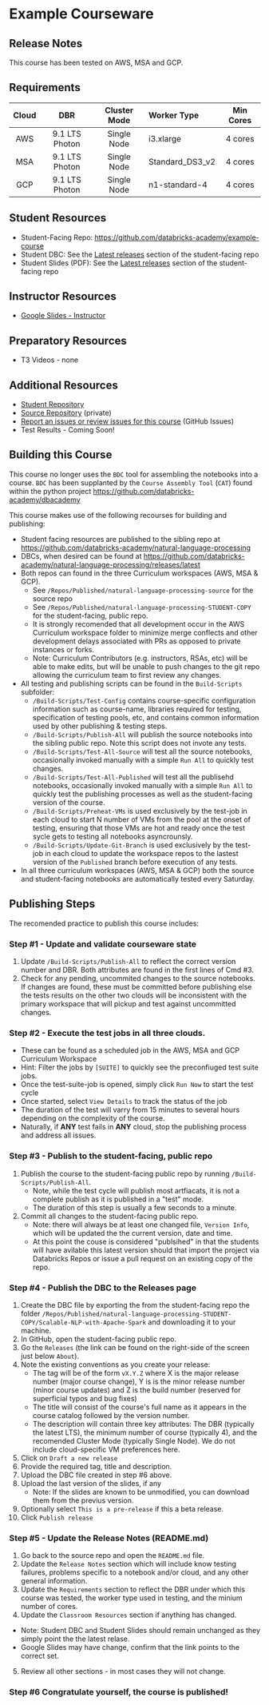 # Example Courseware

## Release Notes
This course has been tested on AWS, MSA and GCP.<br/>

## Requirements
| Cloud |            DBR | Cluster Mode | Worker Type     | Min Cores |
|:-----:|:--------------:|:------------:|:----------------|:---------:|
|   AWS | 9.1 LTS Photon |  Single Node | i3.xlarge       | 4 cores   |
|   MSA | 9.1 LTS Photon |  Single Node | Standard_DS3_v2 | 4 cores   |
|   GCP | 9.1 LTS Photon |  Single Node | n1-standard-4   | 4 cores   |

## Student Resources
* Student-Facing Repo: https://github.com/databricks-academy/example-course
* Student DBC: See the [Latest releases](https://github.com/databricks-academy/example-course/releases/latest) section of the student-facing repo
* Student Slides (PDF): See the [Latest releases](https://github.com/databricks-academy/example-course/releases/latest) section of the student-facing repo

## Instructor Resources
* [Google Slides - Instructor](https://drive.google.com/drive/folders/1HjyhCHRkb5R2w3deFXFKf5i9g6E3VXs7)

## Preparatory Resources
* T3 Videos - none

## Additional Resources
* [Student Repository](https://github.com/databricks-academy/example-course)
* [Source Repository](https://github.com/databricks-academy/example-course-source) (private)
* [Report an issues or review issues for this course](https://github.com/databricks-academy/example-course-source/issues) (GitHub Issues)
* Test Results - Coming Soon!

## Building this Course

This course no longer uses the `BDC` tool for assembling the notebooks into a course. `BDC` has been supplanted by the `Course Assembly Tool` (`CAT`) found within the python project https://github.com/databricks-academy/dbacademy

This course makes use of the following recourses for building and publishing:
* Student facing resources are published to the sibling repo at https://github.com/databricks-academy/natural-language-processing
* DBCs, when desired can be found at https://github.com/databricks-academy/natural-language-processing/releases/latest
* Both repos can found in the three Curriculum workspaces (AWS, MSA & GCP).
    * See `/Repos/Published/natural-language-processing-source` for the source repo
    * See `/Repos/Published/natural-language-processing-STUDENT-COPY` for the student-facing, public repo.
    * It is strongly recomended that all development occur in the AWS Curriculum workspace folder to minimize merge conflects and other development delays associated with PRs as opposed to private instances or forks.
    * Note: Curriculum Contributors (e.g. instructors, RSAs, etc) will be able to make edits, but will be unable to push changes to the git repo allowing the curriculum team to first review any changes.
* All testing and publishing scripts can be found in the `Build-Scripts` subfolder:
    * `/Build-Scripts/Test-Config` contains course-specific configuration information such as course-name, libraries required for testing, specification of testing pools, etc, and contains common information used by other publishing & testing steps. 
    * `/Build-Scripts/Publish-All` will publish the source notebooks into the sibling public repo. Note this script does not invote any tests.
    * `/Build-Scripts/Test-All-Source` will test all the source notebooks, occasionally invoked manually with a simple `Run All` to quickly test changes.
    * `/Build-Scripts/Test-All-Published` will test all the publisehd notebooks, occasionally invoked manually with a simple `Run All` to quickly test the publishing processes as well as the student-facing version of the course.
    * `/Build-Scripts/Preheat-VMs` is used exclusively by the test-job in each cloud to start N number of VMs from the pool at the onset of testing, ensuring that those VMs are hot and ready once the test sycle gets to testing all notebooks asyncrounsly.
    * `/Build-Scripts/Update-Git-Branch` is used exclusively by the test-job in each cloud to update the workspace repos to the lastest version of the `Published` branch before execution of any tests.
* In all three curriculum workspaces (AWS, MSA & GCP) both the source and student-facing notebooks are automatically tested every Saturday.

## Publishing Steps
The recomended practice to publish this course includes:

### Step #1 - Update and validate courseware state
1. Update `/Build-Scripts/Publish-All` to reflect the correct version number and DBR. Both attributes are found in the first lines of Cmd #3.
2. Check for any pending, uncommited changes to the source notebooks. If changes are found, these must be committed before publishing else the tests results on the other two clouds will be inconsistent with the primary workspace that will pickup and test against uncommitted changes.

### Step #2 - Execute the test jobs in all three clouds.
* These can be found as a scheduled job in the AWS, MSA and GCP Curriculum Workspace
* Hint: Filter the jobs by `[SUITE]` to quickly see the preconfiuged test suite jobs.
* Once the test-suite-job is opened, simply click `Run Now` to start the test cycle
* Once started, select `View Details` to track the status of the job
* The duration of the test will varry from 15 minutes to several hours depending on the complexity of the course.
* Naturally, if **ANY** test fails in **ANY** cloud, stop the publishing process and address all issues.

### Step #3 - Publish to the student-facing, public repo
1. Publish the course to the student-facing public repo by running `/Build-Scripts/Publish-All`.
    * Note, while the test cycle will publish most artfiacats, it is not a complete publish as it is published in a "test" mode.
    * The duration of this step is usually a few seconds to a minute.
2. Commit all changes to the student-facing public repo.
    * Note: there will always be at least one changed file, `Version Info`, which will be updated the the current version, date and time.
    * At this point the couse is considered "publsihed" in that the students will have avilable this latest version should that import the project via Databricks Repos or issue a pull request on an existing copy of the repo.

### Step #4 - Publish the DBC to the Releases page
1. Create the DBC file by exporting the from the student-facing repo the folder `/Repos/Published/natural-language-processing-STUDENT-COPY/Scalable-NLP-with-Apache-Spark` and downloading it to your machine.
2. In GitHub, open the student-facing public repo.
3. Go the `Releases` (the link can be found on the right-side of the screen just below `About`).
4. Note the existing conventions as you create your release:
    * The tag will be of the form `vX.Y.Z` where X is the major release number (major course change), Y is is the minor release number (minor course updates) and Z is the build number (reserved for superficial typos and bug fixes)
    * The title will consist of the course's full name as it appears in the course catalog followed by the version number.
    * The description will contain three key attributes: The DBR (typically the latest LTS), the minimum number of course (typically 4), and the recomended Cluster Mode (typically Single Node). We do not include cloud-specific VM preferences here.
5. Click on `Draft a new release`
6. Provide the required tag, title and description.
7. Upload the DBC file created in step #6 above.
8. Upload the last version of the slides, if any
    * Note: If the slides are known to be unmodified, you can download them from the previus version.
9. Optionally select `This is a pre-release` if this a beta release.
10. Click `Publish release`

### Step #5 - Update the Release Notes (README.md)
1. Go back to the source repo and open the `README.md` file.
2. Update the `Release Notes` section which will include know testing failures, problems specific to a notebook and/or cloud, and any other general information.
3. Update the `Requirements` section to reflect the DBR under which this course was tested, the worker type used in testing, and the minium number of cores.
4. Update the `Classroom Resources` section if anything has changed.
  * Note: Student DBC and Student Slides should remain unchanged as they simply point the the latest relase.
  * Google Slides may have change, confirm that the link points to the correct set.
5. Review all other sections - in most cases they will not change.
   
  
### Step #6 Congratulate yourself, the course is published!
